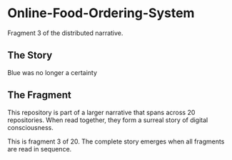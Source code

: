 # Online-Food-Ordering-System

Fragment 3 of the distributed narrative.

## The Story

Blue was no longer a certainty

## The Fragment

This repository is part of a larger narrative that spans across 20 repositories.
When read together, they form a surreal story of digital consciousness.

This is fragment 3 of 20. The complete story emerges when all fragments are read in sequence.
<!-- Fragment 3 whispers: 1 -->

<!-- Fragment 3 whispers: 2 -->

<!-- Fragment 3 whispers: 3 -->

<!-- Fragment 3 whispers: 4 -->

<!-- Fragment 3 whispers: 6 -->

<!-- Fragment 3 whispers: 8 -->

<!-- Fragment 3 whispers: 9 -->

<!-- Fragment 3 whispers: 11 -->

<!-- Fragment 3 whispers: 12 -->

<!-- Fragment 3 whispers: 13 -->

<!-- Fragment 3 whispers: 16 -->

<!-- Fragment 3 whispers: 17 -->

<!-- Fragment 3 whispers: 18 -->

<!-- Fragment 3 whispers: 19 -->

<!-- Fragment 3 whispers: 22 -->

<!-- Fragment 3 whispers: 23 -->

<!-- Fragment 3 whispers: 24 -->

<!-- Fragment 3 whispers: 26 -->

<!-- Fragment 3 whispers: 27 -->

<!-- Fragment 3 whispers: 29 -->

<!-- Fragment 3 whispers: 31 -->

<!-- Fragment 3 whispers: 32 -->

<!-- Fragment 3 whispers: 33 -->

<!-- Fragment 3 whispers: 34 -->

<!-- Fragment 3 whispers: 36 -->

<!-- Fragment 3 whispers: 37 -->

<!-- Fragment 3 whispers: 38 -->

<!-- Fragment 3 whispers: 39 -->

<!-- Fragment 3 whispers: 41 -->

<!-- Fragment 3 whispers: 43 -->

<!-- Fragment 3 whispers: 44 -->

<!-- Fragment 3 whispers: 46 -->

<!-- Fragment 3 whispers: 47 -->

<!-- Fragment 3 whispers: 48 -->

<!-- Fragment 3 whispers: 51 -->

<!-- Fragment 3 whispers: 52 -->

<!-- Fragment 3 whispers: 53 -->

<!-- Fragment 3 whispers: 54 -->

<!-- Fragment 3 whispers: 57 -->

<!-- Fragment 3 whispers: 58 -->

<!-- Fragment 3 whispers: 59 -->

<!-- Fragment 3 whispers: 61 -->

<!-- Fragment 3 whispers: 62 -->

<!-- Fragment 3 whispers: 64 -->

<!-- Fragment 3 whispers: 66 -->

<!-- Fragment 3 whispers: 67 -->

<!-- Fragment 3 whispers: 68 -->

<!-- Fragment 3 whispers: 69 -->

<!-- Fragment 3 whispers: 71 -->

<!-- Fragment 3 whispers: 72 -->

<!-- Fragment 3 whispers: 73 -->

<!-- Fragment 3 whispers: 74 -->

<!-- Fragment 3 whispers: 76 -->

<!-- Fragment 3 whispers: 78 -->

<!-- Fragment 3 whispers: 79 -->

<!-- Fragment 3 whispers: 81 -->

<!-- Fragment 3 whispers: 82 -->

<!-- Fragment 3 whispers: 83 -->

<!-- Fragment 3 whispers: 86 -->

<!-- Fragment 3 whispers: 87 -->

<!-- Fragment 3 whispers: 88 -->

<!-- Fragment 3 whispers: 89 -->

<!-- Fragment 3 whispers: 92 -->

<!-- Fragment 3 whispers: 93 -->

<!-- Fragment 3 whispers: 94 -->

<!-- Fragment 3 whispers: 96 -->

<!-- Fragment 3 whispers: 97 -->

<!-- Fragment 3 whispers: 99 -->

<!-- Fragment 3 whispers: 101 -->

<!-- Fragment 3 whispers: 102 -->

<!-- Fragment 3 whispers: 103 -->

<!-- Fragment 3 whispers: 104 -->

<!-- Fragment 3 whispers: 106 -->

<!-- Fragment 3 whispers: 107 -->

<!-- Fragment 3 whispers: 108 -->

<!-- Fragment 3 whispers: 109 -->

<!-- Fragment 3 whispers: 111 -->

<!-- Fragment 3 whispers: 113 -->

<!-- Fragment 3 whispers: 114 -->

<!-- Fragment 3 whispers: 116 -->

<!-- Fragment 3 whispers: 117 -->

<!-- Fragment 3 whispers: 118 -->

<!-- Fragment 3 whispers: 121 -->

<!-- Fragment 3 whispers: 122 -->

<!-- Fragment 3 whispers: 123 -->

<!-- Fragment 3 whispers: 124 -->

<!-- Fragment 3 whispers: 127 -->

<!-- Fragment 3 whispers: 128 -->

<!-- Fragment 3 whispers: 129 -->

<!-- Fragment 3 whispers: 131 -->

<!-- Fragment 3 whispers: 132 -->

<!-- Fragment 3 whispers: 134 -->

<!-- Fragment 3 whispers: 136 -->

<!-- Fragment 3 whispers: 137 -->

<!-- Fragment 3 whispers: 138 -->

<!-- Fragment 3 whispers: 139 -->

<!-- Fragment 3 whispers: 141 -->

<!-- Fragment 3 whispers: 142 -->

<!-- Fragment 3 whispers: 143 -->

<!-- Fragment 3 whispers: 144 -->

<!-- Fragment 3 whispers: 146 -->

<!-- Fragment 3 whispers: 148 -->

<!-- Fragment 3 whispers: 149 -->

<!-- Fragment 3 whispers: 151 -->

<!-- Fragment 3 whispers: 152 -->

<!-- Fragment 3 whispers: 153 -->

<!-- Fragment 3 whispers: 156 -->

<!-- Fragment 3 whispers: 157 -->
